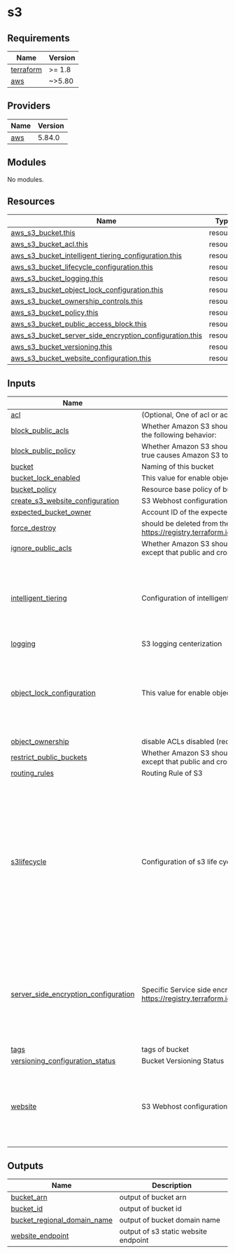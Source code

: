 # s3

<!-- BEGIN_TF_DOCS -->
## Requirements

| Name | Version |
|------|---------|
| <a name="requirement_terraform"></a> [terraform](#requirement\_terraform) | >= 1.8 |
| <a name="requirement_aws"></a> [aws](#requirement\_aws) | ~>5.80 |

## Providers

| Name | Version |
|------|---------|
| <a name="provider_aws"></a> [aws](#provider\_aws) | 5.84.0 |

## Modules

No modules.

## Resources

| Name | Type |
|------|------|
| [aws_s3_bucket.this](https://registry.terraform.io/providers/aws/latest/docs/resources/s3_bucket) | resource |
| [aws_s3_bucket_acl.this](https://registry.terraform.io/providers/aws/latest/docs/resources/s3_bucket_acl) | resource |
| [aws_s3_bucket_intelligent_tiering_configuration.this](https://registry.terraform.io/providers/aws/latest/docs/resources/s3_bucket_intelligent_tiering_configuration) | resource |
| [aws_s3_bucket_lifecycle_configuration.this](https://registry.terraform.io/providers/aws/latest/docs/resources/s3_bucket_lifecycle_configuration) | resource |
| [aws_s3_bucket_logging.this](https://registry.terraform.io/providers/aws/latest/docs/resources/s3_bucket_logging) | resource |
| [aws_s3_bucket_object_lock_configuration.this](https://registry.terraform.io/providers/aws/latest/docs/resources/s3_bucket_object_lock_configuration) | resource |
| [aws_s3_bucket_ownership_controls.this](https://registry.terraform.io/providers/aws/latest/docs/resources/s3_bucket_ownership_controls) | resource |
| [aws_s3_bucket_policy.this](https://registry.terraform.io/providers/aws/latest/docs/resources/s3_bucket_policy) | resource |
| [aws_s3_bucket_public_access_block.this](https://registry.terraform.io/providers/aws/latest/docs/resources/s3_bucket_public_access_block) | resource |
| [aws_s3_bucket_server_side_encryption_configuration.this](https://registry.terraform.io/providers/aws/latest/docs/resources/s3_bucket_server_side_encryption_configuration) | resource |
| [aws_s3_bucket_versioning.this](https://registry.terraform.io/providers/aws/latest/docs/resources/s3_bucket_versioning) | resource |
| [aws_s3_bucket_website_configuration.this](https://registry.terraform.io/providers/aws/latest/docs/resources/s3_bucket_website_configuration) | resource |

## Inputs

| Name | Description | Type | Default | Required |
|------|-------------|------|---------|:--------:|
| <a name="input_acl"></a> [acl](#input\_acl) | (Optional, One of acl or access\_control\_policy is required) Canned ACL to apply to the bucket. | `string` | `"private"` | no |
| <a name="input_block_public_acls"></a> [block\_public\_acls](#input\_block\_public\_acls) | Whether Amazon S3 should block public ACLs for this bucket. Defaults to false. Enabling this setting does not affect existing policies or ACLs. When set to true causes the following behavior: | `bool` | `true` | no |
| <a name="input_block_public_policy"></a> [block\_public\_policy](#input\_block\_public\_policy) | Whether Amazon S3 should block public bucket policies for this bucket. Defaults to false. Enabling this setting does not affect the existing bucket policy. When set to true causes Amazon S3 to: | `bool` | `true` | no |
| <a name="input_bucket"></a> [bucket](#input\_bucket) | Naming of this bucket | `string` | `"no-name"` | no |
| <a name="input_bucket_lock_enabled"></a> [bucket\_lock\_enabled](#input\_bucket\_lock\_enabled) | This value for enable object lock at bucket but no need to default retention | `bool` | `false` | no |
| <a name="input_bucket_policy"></a> [bucket\_policy](#input\_bucket\_policy) | Resource base policy of bucket | `string` | n/a | yes |
| <a name="input_create_s3_website_configuration"></a> [create\_s3\_website\_configuration](#input\_create\_s3\_website\_configuration) | S3 Webhost configuration Enabled | `bool` | n/a | yes |
| <a name="input_expected_bucket_owner"></a> [expected\_bucket\_owner](#input\_expected\_bucket\_owner) | Account ID of the expected bucket owner. | `string` | n/a | yes |
| <a name="input_force_destroy"></a> [force\_destroy](#input\_force\_destroy) | should be deleted from the bucket when the bucket is destroyed so that the bucket can be destroyed without error. https://registry.terraform.io/providers/hashicorp/aws/5.57.0/docs/resources/s3_bucket#force_destroy | `bool` | `false` | no |
| <a name="input_ignore_public_acls"></a> [ignore\_public\_acls](#input\_ignore\_public\_acls) | Whether Amazon S3 should restrict public bucket policies for this bucket. Defaults to false. Enabling this setting does not affect the previously stored bucket policy, except that public and cross-account access within the public bucket policy, including non-public delegation to specific accounts, is blocked. When set to true | `bool` | `true` | no |
| <a name="input_intelligent_tiering"></a> [intelligent\_tiering](#input\_intelligent\_tiering) | Configuration of intelligent tiering | <pre>object({<br/>    enable = bool<br/>    name   = optional(string)<br/>    tiering = optional(list(object({<br/>      access_tier = string<br/>      days        = number<br/>    })))<br/>  })</pre> | <pre>{<br/>  "enable": false<br/>}</pre> | no |
| <a name="input_logging"></a> [logging](#input\_logging) | S3 logging centerization | `map(any)` | `{}` | no |
| <a name="input_object_lock_configuration"></a> [object\_lock\_configuration](#input\_object\_lock\_configuration) | This value for enable object lock with retention | <pre>object({<br/>    object_lock_enabled = bool<br/>    rule = object({<br/>      default_retention = object({<br/>        mode = string<br/>        days = number<br/>      })<br/>    })<br/>  })</pre> | <pre>{<br/>  "object_lock_enabled": false,<br/>  "rule": {<br/>    "default_retention": {<br/>      "days": 7,<br/>      "mode": "GOVERNANCE"<br/>    }<br/>  }<br/>}</pre> | no |
| <a name="input_object_ownership"></a> [object\_ownership](#input\_object\_ownership) | disable ACLs disabled (recommended) from aws security best practice | `string` | `"BucketOwnerEnforced"` | no |
| <a name="input_restrict_public_buckets"></a> [restrict\_public\_buckets](#input\_restrict\_public\_buckets) | Whether Amazon S3 should restrict public bucket policies for this bucket. Defaults to false. Enabling this setting does not affect the previously stored bucket policy, except that public and cross-account access within the public bucket policy, including non-public delegation to specific accounts, is blocked. When set to true: | `bool` | `true` | no |
| <a name="input_routing_rules"></a> [routing\_rules](#input\_routing\_rules) | Routing Rule of S3 | `string` | `null` | no |
| <a name="input_s3lifecycle"></a> [s3lifecycle](#input\_s3lifecycle) | Configuration of s3 life cycle | <pre>list(object({<br/>    id     = string<br/>    status = string<br/>    filter = optional(object({<br/>      prefix = optional(string)<br/>      tags   = optional(map(string))<br/>    }))<br/>    transition = list(object({<br/>      days          = number<br/>      storage_class = string<br/>    }))<br/>    expiration = optional(number)<br/>    noncurrent_version_expiration = optional(object({<br/>      newer_noncurrent_versions = number<br/>      noncurrent_days           = number<br/>    }))<br/>  }))</pre> | <pre>[<br/>  {<br/>    "expiration": null,<br/>    "id": "Default INTELLIGENT_TIERING Lifecycle",<br/>    "noncurrent_version_expiration": {<br/>      "newer_noncurrent_versions": 3,<br/>      "noncurrent_days": 30<br/>    },<br/>    "status": "Enabled",<br/>    "transition": [<br/>      {<br/>        "days": 7,<br/>        "storage_class": "INTELLIGENT_TIERING"<br/>      }<br/>    ]<br/>  }<br/>]</pre> | no |
| <a name="input_server_side_encryption_configuration"></a> [server\_side\_encryption\_configuration](#input\_server\_side\_encryption\_configuration) | Specific Service side encryption https://registry.terraform.io/providers/hashicorp/aws/5.57.0/docs/resources/s3_bucket_server_side_encryption_configuration#apply_server_side_encryption_by_default | <pre>object({<br/>    rule = list(object({<br/>      bucket_key_enabled = bool<br/>      apply_server_side_encryption_by_default = object({<br/>        kms_master_key_id = optional(string)<br/>        sse_algorithm     = optional(string)<br/>      })<br/>    }))<br/>  })</pre> | <pre>{<br/>  "rule": [<br/>    {<br/>      "apply_server_side_encryption_by_default": {<br/>        "sse_algorithm": "AES256"<br/>      },<br/>      "bucket_key_enabled": true<br/>    }<br/>  ]<br/>}</pre> | no |
| <a name="input_tags"></a> [tags](#input\_tags) | tags of bucket | `map(string)` | n/a | yes |
| <a name="input_versioning_configuration_status"></a> [versioning\_configuration\_status](#input\_versioning\_configuration\_status) | Bucket Versioning Status | `string` | `"Enabled"` | no |
| <a name="input_website"></a> [website](#input\_website) | S3 Webhost configuration | <pre>object({<br/>    index_document = object({<br/>      suffix = string<br/>    })<br/>    error_document = object({<br/>      key = string<br/>    })<br/>  })</pre> | <pre>{<br/>  "error_document": {<br/>    "key": "index.html"<br/>  },<br/>  "index_document": {<br/>    "suffix": "index.html"<br/>  }<br/>}</pre> | no |

## Outputs

| Name | Description |
|------|-------------|
| <a name="output_bucket_arn"></a> [bucket\_arn](#output\_bucket\_arn) | output of bucket arn |
| <a name="output_bucket_id"></a> [bucket\_id](#output\_bucket\_id) | output of bucket id |
| <a name="output_bucket_regional_domain_name"></a> [bucket\_regional\_domain\_name](#output\_bucket\_regional\_domain\_name) | output of bucket domain name |
| <a name="output_website_endpoint"></a> [website\_endpoint](#output\_website\_endpoint) | output of s3 static website endpoint |
<!-- END_TF_DOCS -->
